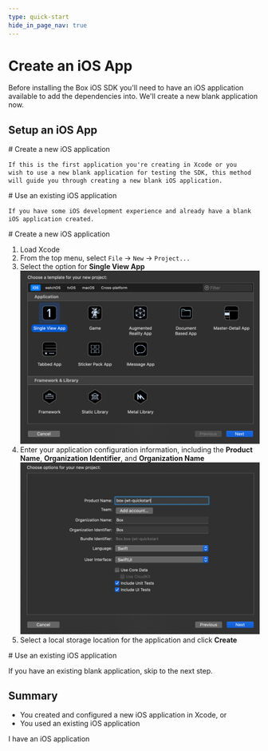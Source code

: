 ```yaml
---
type: quick-start
hide_in_page_nav: true
---
```


# Create an iOS App

Before installing the Box iOS SDK you'll need to have an iOS application
available to add the dependencies into. We'll create a new blank application
now.

## Setup an iOS App

<Grid columns='2'>
  <Choose option='ios.app_setup' value='new' color='blue'>
    # Create a new iOS application

    If this is the first application you're creating in Xcode or you
    wish to use a new blank application for testing the SDK, this method
    will guide you through creating a new blank iOS application.
  </Choose>

  <Choose option='ios.app_setup' value='existing' color='none'>
    # Use an existing iOS application

    If you have some iOS development experience and already have a blank
    iOS application created.
  </Choose>
</Grid>

<Choice option='ios.app_setup' value='new' color='blue'>
  # Create a new iOS application

  1. Load Xcode
  2. From the top menu, select `File` -> `New` -> `Project...`
  3. Select the option for **Single View App**
    <ImageFrame border center>
      ![Select iOS application type](./create-app-type.png)
    </ImageFrame>
  4. Enter your application configuration information, including the **Product
     Name**, **Organization Identifier**, and **Organization Name**
     <ImageFrame border center>
       ![Configure iOS application](./create-app-config.png)
     </ImageFrame>
  5. Select a local storage location for the application and click **Create**
</Choice>

<Choice option='ios.app_setup' value='existing' color='none'>
  # Use an existing iOS application

  If you have an existing blank application, skip to the next step.
</Choice>

## Summary

* You created and configured a new iOS application in Xcode, or
* You used an existing iOS application

<Observe option='ios.app_setup' value='new,existing'>
  <Next>
    I have an iOS application
  </Next>
</Observe>